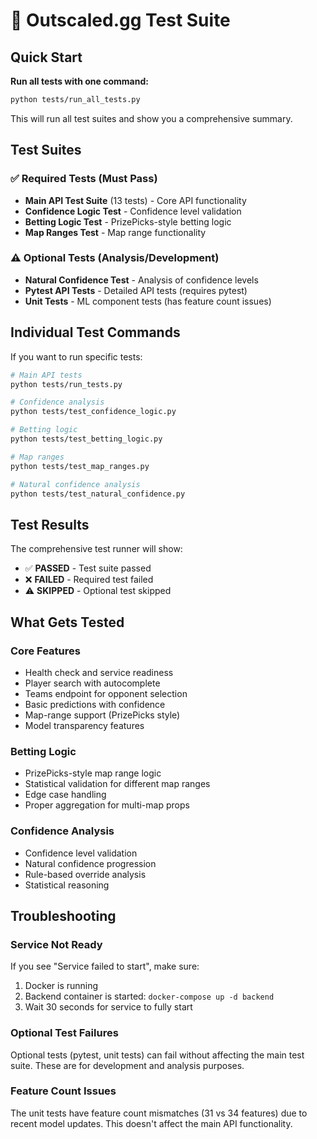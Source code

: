 # 🧪 Outscaled.gg Test Suite

## Quick Start

**Run all tests with one command:**

```bash
python tests/run_all_tests.py
```

This will run all test suites and show you a comprehensive summary.

## Test Suites

### ✅ Required Tests (Must Pass)
- **Main API Test Suite** (13 tests) - Core API functionality
- **Confidence Logic Test** - Confidence level validation
- **Betting Logic Test** - PrizePicks-style betting logic
- **Map Ranges Test** - Map range functionality

### ⚠️ Optional Tests (Analysis/Development)
- **Natural Confidence Test** - Analysis of confidence levels
- **Pytest API Tests** - Detailed API tests (requires pytest)
- **Unit Tests** - ML component tests (has feature count issues)

## Individual Test Commands

If you want to run specific tests:

```bash
# Main API tests
python tests/run_tests.py

# Confidence analysis
python tests/test_confidence_logic.py

# Betting logic
python tests/test_betting_logic.py

# Map ranges
python tests/test_map_ranges.py

# Natural confidence analysis
python tests/test_natural_confidence.py
```

## Test Results

The comprehensive test runner will show:
- ✅ **PASSED** - Test suite passed
- ❌ **FAILED** - Required test failed
- ⚠️ **SKIPPED** - Optional test skipped

## What Gets Tested

### Core Features
- Health check and service readiness
- Player search with autocomplete
- Teams endpoint for opponent selection
- Basic predictions with confidence
- Map-range support (PrizePicks style)
- Model transparency features

### Betting Logic
- PrizePicks-style map range logic
- Statistical validation for different map ranges
- Edge case handling
- Proper aggregation for multi-map props

### Confidence Analysis
- Confidence level validation
- Natural confidence progression
- Rule-based override analysis
- Statistical reasoning

## Troubleshooting

### Service Not Ready
If you see "Service failed to start", make sure:
1. Docker is running
2. Backend container is started: `docker-compose up -d backend`
3. Wait 30 seconds for service to fully start

### Optional Test Failures
Optional tests (pytest, unit tests) can fail without affecting the main test suite. These are for development and analysis purposes.

### Feature Count Issues
The unit tests have feature count mismatches (31 vs 34 features) due to recent model updates. This doesn't affect the main API functionality. 